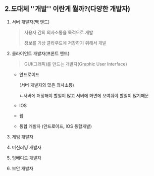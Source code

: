 ## 2.도대체 ''개발'' 이란게 뭘까?(다양한 개발자)

1. 서버 개발자(백 앤드)

   > 사용자 간의 의사소통을 목적으로 개발
   >
   > 정보를 가상 클라우드에 저장하기 위해서 개발

2. 클라이언트 개발자(프론트 엔드)

   > GUI(그래픽)를 만드는 개발자(Graphic User Interface) 

   - 안드로이드

     (서버 개발자와 많은 의사소통) 

       ㄴ서버에 저장해야 할일이 많고 서버에 화면에 보여줘야 할일이 많기때문

   - IOS

   - 웹

   - 통합 개발자 (안드로이드, IOS 통합개발)

3.  게임 개발자

4. 머신러닝 개발자

5. 임베디드 개발자

6. 보안 개발자



